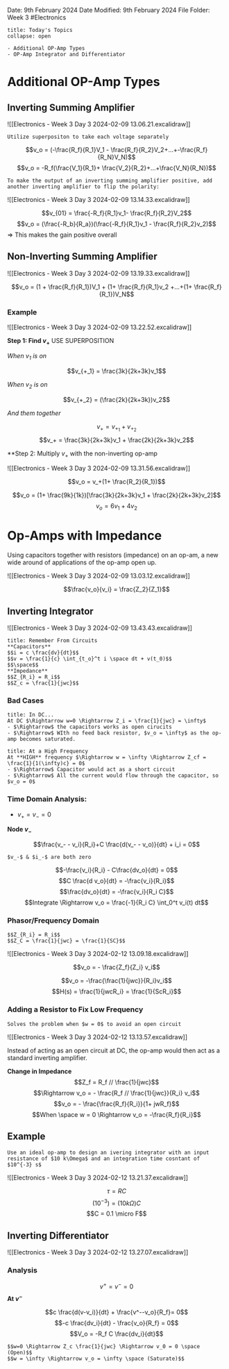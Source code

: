 Date: 9th February 2024
Date Modified: 9th February 2024
File Folder: Week 3
#Electronics

```ad-abstract
title: Today's Topics
collapse: open

- Additional OP-Amp Types
- OP-Amp Integrator and Differentiator

```

# Additional OP-Amp Types

## Inverting Summing Amplifier

![[Electronics - Week 3 Day 3 2024-02-09 13.06.21.excalidraw]]

```ad-important
Utilize superpositon to take each voltage separately
```

$$v_o = (-\frac{R_f}{R_1}V_1 - \frac{R_f}{R_2}V_2+...+-\frac{R_f}{R_N}V_N)$$
$$v_o = -R_f(\frac{V_1}{R_1}+ \frac{V_2}{R_2}+...+\frac{V_N}{R_N})$$

```ad-note
To make the output of an inverting summing amplifier positive, add another inverting amplifier to flip the polarity:
```

![[Electronics - Week 3 Day 3 2024-02-09 13.14.33.excalidraw]]

$$v_{01} = \frac{-R_f}{R_1}v_1- \frac{R_f}{R_2}V_2$$
$$v_o = (\frac{-R_b}{R_a})(\frac{-R_f}{R_1}v_1 - \frac{R_f}{R_2}v_2)$$
$\Rightarrow$ This makes the gain positive overall


## Non-Inverting Summing Amplifier

![[Electronics - Week 3 Day 3 2024-02-09 13.19.33.excalidraw]]

$$v_o = (1 + \frac{R_f}{R_1})V_1 + (1+ \frac{R_f}{R_1}v_2 +...+(1+ \frac{R_f}{R_1})V_N$$

### Example

![[Electronics - Week 3 Day 3 2024-02-09 13.22.52.excalidraw]]

**Step 1: Find $v_+$** USE SUPERPOSITION

*When $v_1$ is on*

$$v_{+_1} = \frac{3k}{2k+3k}v_1$$

*When $v_2$ is on*

$$v_{+_2} = (\frac{2k}{2k+3k})v_2$$

*And them together*

$$v_+ = v_{+_1} +v_{+_2}$$
$$v_+ = \frac{3k}{2k+3k}v_1 + \frac{2k}{2k+3k}v_2$$

**Step 2: Multiply $v_+$ with the non-inverting op-amp

![[Electronics - Week 3 Day 3 2024-02-09 13.31.56.excalidraw]]

$$v_o = v_+(1+ \frac{R_2}{R_1})$$

$$v_o = (1+ \frac{9k}{1k})[\frac{3k}{2k+3k}v_1 + \frac{2k}{2k+3k}v_2]$$
$$v_o = 6v_1 + 4v_2$$
# Op-Amps with Impedance

Using capacitors together with resistors (impedance) on an op-am, a new wide around of applications of the op-amp open up.

![[Electronics - Week 3 Day 3 2024-02-09 13.03.12.excalidraw]]

$$\frac{v_o}{v_i} = \frac{Z_2}{Z_1}$$

## Inverting Integrator

![[Electronics - Week 3 Day 3 2024-02-09 13.43.43.excalidraw]]

```ad-note
title: Remember From Circuits
**Capacitors**
$$i = c \frac{dv}{dt}$$
$$v = \frac{1}{c} \int_{t_o}^t i \space dt + v(t_0)$$
$$\space$$
**Impedance**
$$Z_{R_i} = R_i$$
$$Z_c = \frac{1}{jwc}$$
```


### Bad Cases

```ad-important
title: In DC...
At DC $\Rightarrow w=0 \Rightarrow Z_i = \frac{1}{jwc} = \infty$
- $\Rightarrow$ the capacitors works as open cirucits
- $\Rightarrow$ WIth no feed back resistor, $v_o = \infty$ as the op-amp becomes saturated.
```

```ad-important
title: At a High Frequency
At **HIGH** frequency $\Rightarrow w = \infty \Rightarrow Z_cf = \frac{1}{1(\infty)c} = 0$
- $\Rightarrow$ Capacitor would act as a short circuit
- $\Rightarrow$ All the current would flow through the capacitor, so $v_o = 0$
```


### Time Domain Analysis:

- $v_+ = v_- = 0$

**Node $v_-$**

$$\frac{v_- - v_i}{R_i}+C \frac{d(v_- - v_o)}{dt} + i_i = 0$$

```ad-note
$v_-$ & $i_-$ are both zero
```

$$-\frac{v_i}{R_i} - C\frac{dv_o}{dt} = 0$$
$$C \frac{d v_o}{dt} = -\frac{v_i}{R_i}$$
$$\frac{dv_o}{dt} = -\frac{v_i}{R_i C}$$
$$Integrate \Rightarrow v_o = \frac{-1}{R_i C} \int_0^t v_i(t) dt$$

### Phasor/Frequency Domain

```ad-note
$$Z_{R_i} = R_i$$
$$Z_C = \frac{1}{jwc} = \frac{1}{SC}$$
```

![[Electronics - Week 3 Day 3 2024-02-12 13.09.18.excalidraw]]

$$v_o = - \frac{Z_f}{Z_i} v_i$$

$$v_o = -\frac{\frac{1}{jwc}}{R_i}v_i$$
$$H(s) = \frac{1}{jwcR_i} = \frac{1}{ScR_i}$$

### Adding a Resistor to Fix Low Frequency

```ad-important
Solves the problem when $w = 0$ to avoid an open circuit
```

![[Electronics - Week 3 Day 3 2024-02-12 13.13.57.excalidraw]]

Instead of acting as an open circuit at DC, the op-amp would then act as a standard inverting amplifier.

**Change in Impedance**
$$Z_f = R_f // \frac{1}{jwc}$$
$$\Rightarrow v_o = - \frac{R_f // \frac{1}{jwc}}{R_i} v_i$$
$$v_o = - \frac{\frac{R_f}{R_i}}{1+ jwR_f}$$
$$When \space w = 0 \Rightarrow v_o = -\frac{R_f}{R_i}$$

## Example

```ad-question
Use an ideal op-amp to design an ivering integrator with an input resistance of $10 k\Omega$ and an integration time cosntant of $10^{-3} s$
```

![[Electronics - Week 3 Day 3 2024-02-12 13.21.37.excalidraw]]

$$\tau = RC$$
$$(10^{-3}) = (10k \Omega)C$$
$$C = 0.1 \micro F$$

## Inverting Differentiator

![[Electronics - Week 3 Day 3 2024-02-12 13.27.07.excalidraw]]

### Analysis

$$v^+ = v^- = 0$$
**At $v^-$**

$$c \frac{d(v-v_i)}{dt} + \frac{v^--v_o}{R_f}= 0$$
$$-c \frac{dv_i}{dt} - \frac{v_o}{R_f} = 0$$
$$V_o = -R_f C \frac{dv_i}{dt}$$

```ad-warning
$$w=0 \Rightarrow Z_c \frac{1}{jwc} \Rightarrow v_0 = 0 \space (Open)$$
$$w = \infty \Rightarrow v_o = \infty \space (Saturate)$$
```

